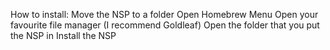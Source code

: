 How to install:
Move the NSP to a folder
Open Homebrew Menu
Open your favourite file manager (I recommend Goldleaf)
Open the folder that you put the NSP in
Install the NSP
